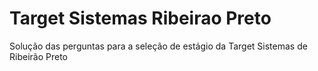 # Target Sistemas Ribeirao Preto

Solução das perguntas para a seleção de estágio da Target Sistemas de Ribeirão Preto
